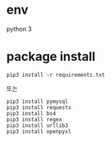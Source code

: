 # env
python 3

# package install
```
pip3 install -r requirements.txt
```
또는
```
pip3 install pymysql
pip3 install requests
pip3 install bs4
pip3 install regex
pip3 install urllib3
pip3 install openpyxl
```
